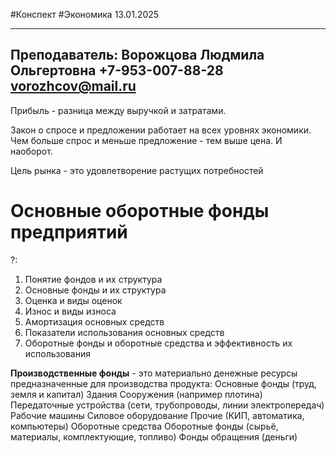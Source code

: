 #Конспект #Экономика 13.01.2025

----
Преподаватель:
Ворожцова Людмила Ольгертовна
+7-953-007-88-28
vorozhcov@mail.ru
----
Прибыль - разница между выручкой и затратами.

Закон о спросе и предложении работает на всех уровнях экономики. Чем больше спрос и меньше предложение - тем выше цена. И наоборот.

Цель рынка - это удовлетворение растущих потребностей
# Основные оборотные фонды предприятий 
?:
1. Понятие фондов и их структура
2. Основные фонды и их структура 
3. Оценка и виды оценок 
4. Износ и виды износа 
5. Амортизация основных средств
6. Показатели использования основных средств 
7. Оборотные фонды и оборотные средства и эффективность их использования 

**Производственные фонды** - это материально денежные ресурсы предназначенные для производства продукта:
	Основные фонды (труд, земля и капитал)
		Здания
		Сооружения (например плотина)
		Передаточные устройства (сети, трубопроводы, линии электропередач)
		Рабочие машины
		Силовое оборудование
		Прочие (КИП, автоматика, компьютеры)
	Оборотные средства 
		Оборотные фонды (сырьё, материалы, комплектующие, топливо) 
		Фонды обращения (деньги)